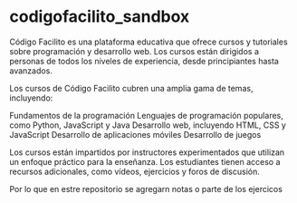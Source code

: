 # codigofacilito_sandbox
Código Facilito es una plataforma educativa que ofrece cursos y tutoriales sobre programación y desarrollo web. Los cursos están dirigidos a personas de todos los niveles de experiencia, desde principiantes hasta avanzados.

Los cursos de Código Facilito cubren una amplia gama de temas, incluyendo:

Fundamentos de la programación
Lenguajes de programación populares, como Python, JavaScript y Java
Desarrollo web, incluyendo HTML, CSS y JavaScript
Desarrollo de aplicaciones móviles
Desarrollo de juegos

Los cursos están impartidos por instructores experimentados que utilizan un enfoque práctico para la enseñanza. Los estudiantes tienen acceso a recursos adicionales, como vídeos, ejercicios y foros de discusión.

Por lo que en estre repositorio se agregarn notas o parte de los ejercicos

